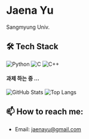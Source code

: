 # Jaena Yu
Sangmyung Univ. 

## 🛠️ Tech Stack

![Python](https://img.shields.io/badge/Python-3776AB?style=flat&logo=python&logoColor=white)
![C](https://img.shields.io/badge/C-A8B9CC?style=flat&logo=c&logoColor=white)
![C++](https://img.shields.io/badge/C++-00599C?style=flat&logo=c%2B%2B&logoColor=white)

#### 과제 하는 중 ...

![GitHub Stats](https://github-readme-stats.vercel.app/api?username=jen0707&show_icons=true&theme=tokyonight)
![Top Langs](https://github-readme-stats.vercel.app/api/top-langs/?username=jen0707&layout=compact&theme=tokyonight)

## 📫 How to reach me:
- Email: jaenayu@gmail.com
